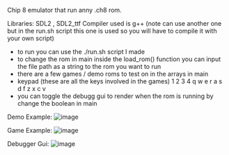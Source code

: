 Chip 8 emulator that run anny .ch8 rom.

Libraries: SDL2 , SDL2_ttf
Compiler used is g++ (note can use another one but in the run.sh script this one is used so you will have to compile it with your own script)

- to run you can use the ./run.sh script I made
- to change the rom in main inside the load_rom() function you can input the file path as a string to the rom you want to run
- there are a few games / demo roms to test on in the arrays in main
- keypad (these are all the keys involved in the games)
  1 2 3 4
  q w e r
  a s d f
  z x c v
- you can toggle the debugg gui to render when the rom is running by change the boolean in main 

Demo Example:
  ![image](https://github.com/user-attachments/assets/20fb9b2e-bee3-47db-928d-20870fc03706)


Game Example:
  ![image](https://github.com/user-attachments/assets/9ef8f2c7-e0d3-4628-939a-03089ab518ff)

Debugger Gui:
  ![image](https://github.com/user-attachments/assets/ff3b048c-519c-493e-9b39-c33314fb708f)
